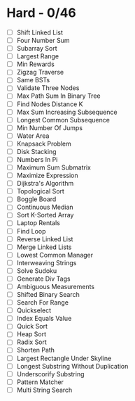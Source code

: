 # Hard - 0/46

* [ ] Shift Linked List
* [ ] Four Number Sum
* [ ] Subarray Sort
* [ ] Largest Range
* [ ] Min Rewards
* [ ] Zigzag Traverse
* [ ] Same BSTs
* [ ] Validate Three Nodes
* [ ] Max Path Sum In Binary Tree
* [ ] Find Nodes Distance K
* [ ] Max Sum Increasing Subsequence
* [ ] Longest Common Subsequence
* [ ] Min Number Of Jumps
* [ ] Water Area
* [ ] Knapsack Problem
* [ ] Disk Stacking
* [ ] Numbers In Pi
* [ ] Maximum Sum Submatrix
* [ ] Maximize Expression
* [ ] Dijkstra's Algorithm
* [ ] Topological Sort
* [ ] Boggle Board
* [ ] Continuous Median
* [ ] Sort K-Sorted Array
* [ ] Laptop Rentals
* [ ] Find Loop
* [ ] Reverse Linked List
* [ ] Merge Linked Lists
* [ ] Lowest Common Manager
* [ ] Interweaving Strings
* [ ] Solve Sudoku
* [ ] Generate Div Tags
* [ ] Ambiguous Measurements
* [ ] Shifted Binary Search
* [ ] Search For Range
* [ ] Quickselect
* [ ] Index Equals Value
* [ ] Quick Sort
* [ ] Heap Sort
* [ ] Radix Sort
* [ ] Shorten Path
* [ ] Largest Rectangle Under Skyline
* [ ] Longest Substring Without Duplication
* [ ] Underscorify Substring
* [ ] Pattern Matcher
* [ ] Multi String Search